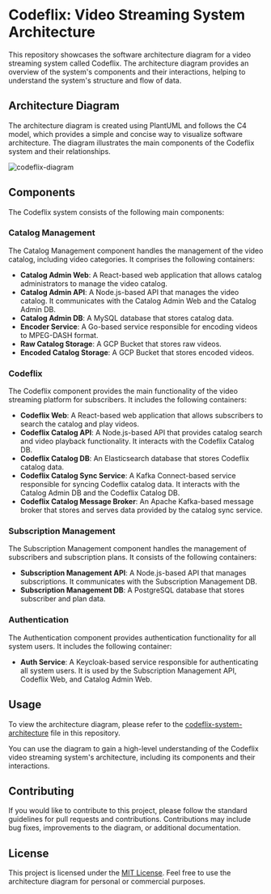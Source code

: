 # Codeflix: Video Streaming System Architecture

This repository showcases the software architecture diagram for a video streaming system called Codeflix. The architecture diagram provides an overview of the system's components and their interactions, helping to understand the system's structure and flow of data.

## Architecture Diagram

The architecture diagram is created using PlantUML and follows the C4 model, which provides a simple and concise way to visualize software architecture. The diagram illustrates the main components of the Codeflix system and their relationships.

![codeflix-diagram](https://github.com/jmtosto/codeflix-system-architecture/assets/48574634/b425195c-2351-4c85-a9de-dde54197cd11)

## Components

The Codeflix system consists of the following main components:

### Catalog Management
The Catalog Management component handles the management of the video catalog, including video categories. It comprises the following containers:
- **Catalog Admin Web**: A React-based web application that allows catalog administrators to manage the video catalog.
- **Catalog Admin API**: A Node.js-based API that manages the video catalog. It communicates with the Catalog Admin Web and the Catalog Admin DB.
- **Catalog Admin DB**: A MySQL database that stores catalog data.
- **Encoder Service**: A Go-based service responsible for encoding videos to MPEG-DASH format.
- **Raw Catalog Storage**: A GCP Bucket that stores raw videos.
- **Encoded Catalog Storage**: A GCP Bucket that stores encoded videos.

### Codeflix
The Codeflix component provides the main functionality of the video streaming platform for subscribers. It includes the following containers:
- **Codeflix Web**: A React-based web application that allows subscribers to search the catalog and play videos.
- **Codeflix Catalog API**: A Node.js-based API that provides catalog search and video playback functionality. It interacts with the Codeflix Catalog DB.
- **Codeflix Catalog DB**: An Elasticsearch database that stores Codeflix catalog data.
- **Codeflix Catalog Sync Service**: A Kafka Connect-based service responsible for syncing Codeflix catalog data. It interacts with the Catalog Admin DB and the Codeflix Catalog DB.
- **Codeflix Catalog Message Broker**: An Apache Kafka-based message broker that stores and serves data provided by the catalog sync service.

### Subscription Management
The Subscription Management component handles the management of subscribers and subscription plans. It consists of the following containers:
- **Subscription Management API**: A Node.js-based API that manages subscriptions. It communicates with the Subscription Management DB.
- **Subscription Management DB**: A PostgreSQL database that stores subscriber and plan data.

### Authentication
The Authentication component provides authentication functionality for all system users. It includes the following container:
- **Auth Service**: A Keycloak-based service responsible for authenticating all system users. It is used by the Subscription Management API, Codeflix Web, and Catalog Admin Web.

## Usage

To view the architecture diagram, please refer to the [codeflix-system-architecture]([diagram.png](https://github.com/jmtosto/codeflix-system-architecture/assets/48574634/b425195c-2351-4c85-a9de-dde54197cd11)) file in this repository.

You can use the diagram to gain a high-level understanding of the Codeflix video streaming system's architecture, including its components and their interactions.

## Contributing

If you would like to contribute to this project, please follow the standard guidelines for pull requests and contributions. Contributions may include bug fixes, improvements to the diagram, or additional documentation.

## License

This project is licensed under the [MIT License](LICENSE). Feel free to use the architecture diagram for personal or commercial purposes.
